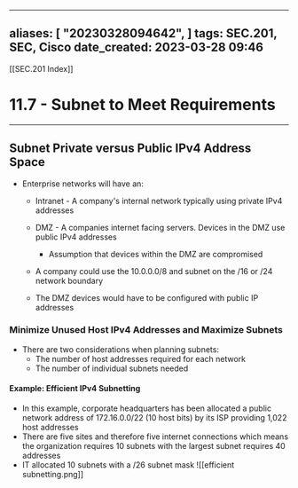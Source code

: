 
---
aliases: [ "20230328094642",  ]
tags: SEC.201, SEC, Cisco
date_created: 2023-03-28 09:46
---
[[SEC.201 Index]]
# 11.7 - Subnet to Meet Requirements
---
## Subnet Private versus Public IPv4 Address Space
- Enterprise networks will have an:
	- Intranet - A company's internal network typically using private IPv4 addresses
	- DMZ - A companies internet facing servers. Devices in the DMZ use public IPv4 addresses
		- Assumption that devices within the DMZ are compromised

	- A company could use the 10.0.0.0/8 and subnet on the /16 or /24 network boundary
	- The DMZ devices would have to be configured with public IP addresses

### Minimize Unused Host IPv4 Addresses and Maximize Subnets
- There are two considerations when planning subnets:
	- The number of host addresses required for each network
	- The number of individual subnets needed

#### Example: Efficient IPv4 Subnetting
- In this example, corporate headquarters has been allocated a public network address of 172.16.0.0/22 (10 host bits) by its ISP providing 1,022 host addresses
- There are five sites and therefore five internet connections which means the organization requires 10 subnets with the largest subnet requires 40 addresses
- IT allocated 10 subnets with a /26 subnet mask
![[efficient subnetting.png]]

